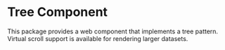 # Tree Component

This package provides a web component that implements a
tree pattern. Virtual scroll support is available for
rendering larger datasets.
